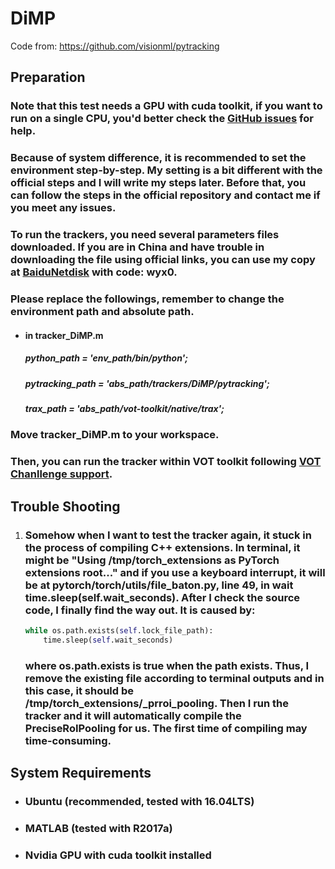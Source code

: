 # DiMP

Code from: https://github.com/visionml/pytracking

## Preparation

### Note that this test needs a GPU with cuda toolkit, if you want to run on a single CPU, you'd better check the [GitHub issues](https://github.com/visionml/pytracking/issues?q=) for help.

### Because of system difference, it is recommended to set the environment step-by-step. My setting is a bit different with the official steps and I will write my steps later. Before that, you can follow the steps in the official repository and contact me if you meet any issues.

### To run the trackers, you need several parameters files downloaded. If you are in China and have trouble in downloading the file using official links, you can use my copy at [BaiduNetdisk](https://pan.baidu.com/s/1cj6ozS0OTWwOIghurwG-zw) with code: wyx0.

### Please replace the followings, remember to change the environment path and absolute path.

- #### in tracker_DiMP.m

  ##### python_path = 'env_path/bin/python';

  ##### pytracking_path = 'abs_path/trackers/DiMP/pytracking';

  ##### trax_path = 'abs_path/vot-toolkit/native/trax';

### Move tracker_DiMP.m to your workspace.

### Then, you can run the tracker within VOT toolkit following [VOT Chanllenge support](http://www.votchallenge.net/howto/).

## Trouble Shooting

1. ### Somehow when I want to test the tracker again, it stuck in the process of compiling C++ extensions. In terminal, it might be "Using /tmp/torch_extensions as PyTorch extensions root..." and if you use a keyboard interrupt, it will be at pytorch/torch/utils/file_baton.py, line 49, in wait time.sleep(self.wait_seconds). After I check the source code, I finally find the way out. It is caused by:

   ```python
   while os.path.exists(self.lock_file_path):
       time.sleep(self.wait_seconds)
   ```

   ### where os.path.exists is true when the path exists. Thus, I remove the existing file according to terminal outputs and in this case, it should be /tmp/torch_extensions/_prroi_pooling. Then I run the tracker and it will automatically compile the PreciseRoIPooling for us. The first time of compiling may time-consuming.

## System Requirements

- ### Ubuntu (recommended, tested with 16.04LTS)

- ### MATLAB (tested with R2017a)

- ### Nvidia GPU with cuda toolkit installed

